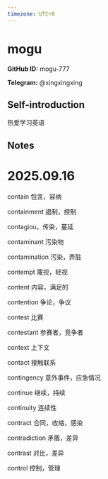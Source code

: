 ```yaml
---
timezone: UTC+8
---
```


# mogu

**GitHub ID:** mogu-777

**Telegram:** @xingxingxing

## Self-introduction

热爱学习英语

## Notes
<!-- Content_START -->
# 2025.09.16
<!-- DAILY_CHECKIN_2025-09-16_START -->
contain 包含，容纳

containment 遏制，控制

contagiou，传染，蔓延

contaminant 污染物

contamination 污染，弄脏

contempt 蔑视，轻视

content 内容，满足的

contention 争论，争议

contest 比赛

contestant 参赛者，竞争者

context 上下文

contact 接触联系

contingency 意外事件，应急情况

continue 继续，持续

continuity 连续性

contract 合同，收缩，感染

contradiction 矛盾，差异

contrast 对比，差异

control 控制，管理
<!-- DAILY_CHECKIN_2025-09-16_END -->
<!-- Content_END -->
